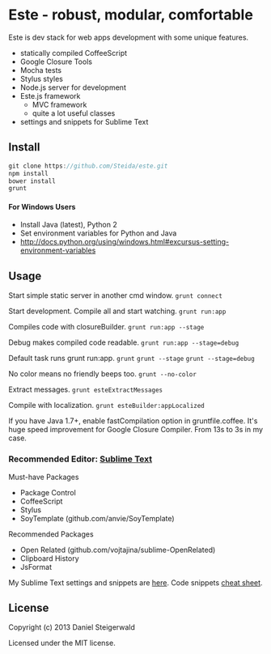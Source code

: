 # Este - robust, modular, comfortable

Este is dev stack for web apps development with some unique features.

  - statically compiled CoffeeScript
  - Google Closure Tools
  - Mocha tests
  - Stylus styles
  - Node.js server for development
  - Este.js framework
    - MVC framework
    - quite a lot useful classes
  - settings and snippets for Sublime Text

## Install
  ```javascript
  git clone https://github.com/Steida/este.git
  npm install
  bower install
  grunt
  ```

#### For Windows Users
  - Install Java (latest), Python 2
  - Set environment variables for Python and Java
  - http://docs.python.org/using/windows.html#excursus-setting-environment-variables

## Usage

  Start simple static server in another cmd window.
  ```grunt connect```

  Start development. Compile all and start watching.
  ```grunt run:app```

  Compiles code with closureBuilder.
  ```grunt run:app --stage```

  Debug makes compiled code readable.
  ```grunt run:app --stage=debug```

  Default task runs grunt run:app.
  ```grunt```
  ```grunt --stage```
  ```grunt --stage=debug```

  No color means no friendly beeps too.
  ```grunt --no-color```

  Extract messages.
  ```grunt esteExtractMessages```

  Compile with localization.
  ```grunt esteBuilder:appLocalized```

  If you have Java 1.7+, enable fastCompilation option in gruntfile.coffee.
  It's huge speed improvement for Google Closure Compiler. From 13s to 3s in
  my case.

### Recommended Editor: [Sublime Text](http://www.sublimetext.com)

Must-have Packages

  - Package Control
  - CoffeeScript
  - Stylus
  - SoyTemplate (github.com/anvie/SoyTemplate)

Recommended Packages

  - Open Related (github.com/vojtajina/sublime-OpenRelated)
  - Clipboard History
  - JsFormat

My Sublime Text settings and snippets are [here](https://github.com/Steida/Sublimetext-user-settings).
Code snippets [cheat sheet](http://estejs.tumblr.com/post/29363589575/este-js-sublime-text-code-snippets-cheat-sheet).

## License
Copyright (c) 2013 Daniel Steigerwald

Licensed under the MIT license.